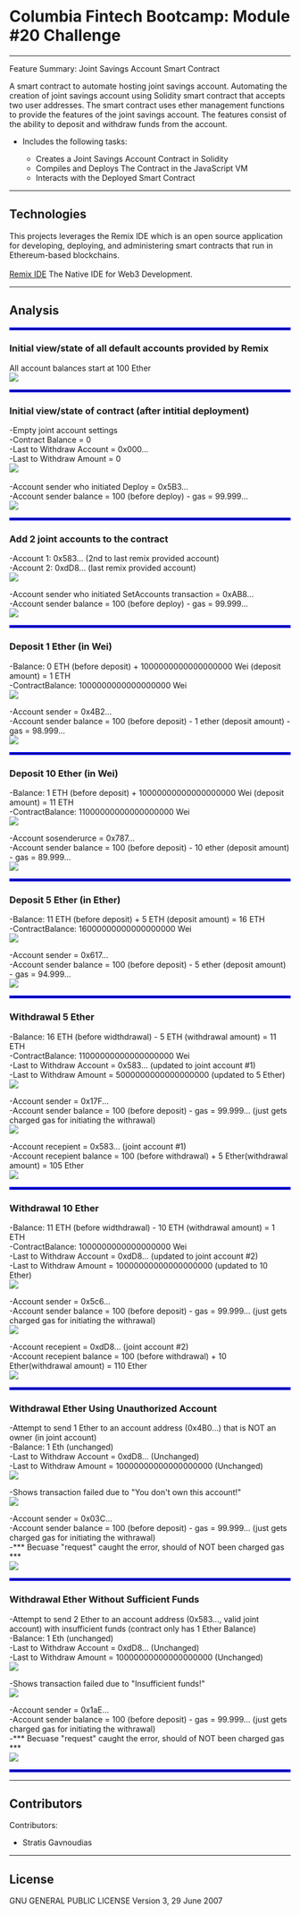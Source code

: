 # Columbia Fintech Bootcamp: Module #20 Challenge

---

Feature Summary: Joint Savings Account Smart Contract

A smart contract to automate hosting joint savings account.  Automating the creation of joint savings account using Solidity smart contract that accepts two user addresses.  The smart contract uses ether management functions to provide the features of the joint savings account. The features consist of the ability to deposit and withdraw funds from the account.

- Includes the following tasks:

    - Creates a Joint Savings Account Contract in Solidity
    - Compiles and Deploys The Contract in the JavaScript VM
    - Interacts with the Deployed Smart Contract

---

## Technologies

This projects leverages the Remix IDE which is an open source application for developing, deploying, and administering smart contracts that run in Ethereum-based blockchains. 
</br></br>
[Remix IDE](https://remix.ethereum.org/) The Native IDE for Web3 Development.


---
## Analysis

<hr style="border:2px solid blue">

### Initial view/state of all default accounts provided by Remix
All account balances start at 100 Ether<br/>
![](Execution_Results/Init_Account_State.JPG)<br/>

<hr style="border:2px solid blue">

### Initial view/state of contract (after intitial deployment)
-Empty joint account settings<br/>
-Contract Balance = 0<br/>
-Last to Withdraw Account = 0x000...<br/>
-Last to Withdraw Amount = 0<br/>
![](Execution_Results/Deploy_Contract_State.JPG)<br/>
<br/>
-Account sender who initiated Deploy = 0x5B3...<br/>
-Account sender balance = 100 (before deploy) - gas = 99.999...<br/>
![](Execution_Results/Deploy_Account_State.JPG)<br/>

<hr style="border:2px solid blue">

### Add 2 joint accounts to the contract
-Account 1: 0x583... (2nd to last remix provided account)<br/>
-Account 2: 0xdD8... (last remix provided account)<br/>
![](Execution_Results/SetupJointAccount_Contract_State.JPG)<br/>

-Account sender who initiated SetAccounts transaction = 0xAB8...<br/>
-Account sender balance = 100 (before deploy) - gas = 99.999...<br/>
![](Execution_Results/SetupJointAccount_Account_State.JPG)<br/>

<hr style="border:2px solid blue">

### Deposit 1 Ether (in Wei)
-Balance: 0 ETH (before deposit) + 1000000000000000000 Wei (deposit amount) = 1 ETH<br/>
-ContractBalance: 1000000000000000000 Wei<br/>
![](Execution_Results/Depost_1_1Ether_Contract_State.JPG)<br/>

-Account sender = 0x4B2...<br/>
-Account sender balance = 100 (before deposit) - 1 ether (deposit amount) - gas = 98.999...<br/>
![](Execution_Results/Depost_1_1Ether_Account_State.JPG)<br/>

<hr style="border:2px solid blue">

### Deposit 10 Ether (in Wei)
-Balance: 1 ETH (before deposit) + 10000000000000000000 Wei (deposit amount) = 11 ETH<br/>
-ContractBalance: 11000000000000000000 Wei<br/>
![](Execution_Results/Depost_2_10Ether_Contract_State.JPG)<br/>

-Account sosenderurce = 0x787...<br/>
-Account sender balance = 100 (before deposit) - 10 ether (deposit amount) - gas = 89.999...<br/>
![](Execution_Results/Depost_2_10Ether_Account_State.JPG)<br/>

<hr style="border:2px solid blue">

### Deposit 5 Ether (in Ether)
-Balance: 11 ETH (before deposit) + 5 ETH (deposit amount) = 16 ETH<br/>
-ContractBalance: 16000000000000000000 Wei<br/>
![](Execution_Results/Depost_3_5Ether_Contract_State.JPG)<br/>

-Account sender = 0x617...<br/>
-Account sender balance = 100 (before deposit) - 5 ether (deposit amount) - gas = 94.999...<br/>
![](Execution_Results/Depost_3_5Ether_Account_State.JPG)<br/>

<hr style="border:2px solid blue">

### Withdrawal 5 Ether
-Balance: 16 ETH (before widthdrawal) - 5 ETH (withdrawal amount) = 11 ETH<br/>
-ContractBalance: 11000000000000000000 Wei<br/>
-Last to Withdraw Account = 0x583... (updated to joint account #1)<br/>
-Last to Withdraw Amount = 5000000000000000000 (updated to 5 Ether)<br/>
![](Execution_Results/Withdrawal_1_5Ether_Contract_State.JPG)<br/>
                                           
-Account sender = 0x17F...<br/>
-Account sender balance = 100 (before deposit) - gas = 99.999... (just gets charged gas for initiating the withrawal)<br/>
![](Execution_Results/Withdrawal_1_5Ether_Account_Sender_State.JPG)<br/>

-Account recepient = 0x583... (joint account #1)<br/>
-Account recepient balance = 100 (before withdrawal) + 5 Ether(withdrawal amount) = 105 Ether<br/>
![](Execution_Results/Withdrawal_1_5Ether_Account_Recepient_State.JPG)<br/>

<hr style="border:2px solid blue">

### Withdrawal 10 Ether
-Balance: 11 ETH (before widthdrawal) - 10 ETH (withdrawal amount) = 1 ETH<br/>
-ContractBalance: 1000000000000000000 Wei<br/>
-Last to Withdraw Account = 0xdD8... (updated to joint account #2)<br/>
-Last to Withdraw Amount = 10000000000000000000 (updated to 10 Ether)<br/>
![](Execution_Results/Withdrawal_2_10Ether_Contract_State.JPG)<br/>
                                           
-Account sender = 0x5c6...<br/>
-Account sender balance = 100 (before deposit) - gas = 99.999... (just gets charged gas for initiating the withrawal)<br/>
![](Execution_Results/Withdrawal_2_10Ether_Account_Sender_State.JPG)<br/>

-Account recepient = 0xdD8... (joint account #2)<br/>
-Account recepient balance = 100 (before withdrawal) + 10 Ether(withdrawal amount) = 110 Ether<br/>
![](Execution_Results/Withdrawal_2_10Ether_Account_Recepient_State.JPG)<br/>

<hr style="border:2px solid blue">

### Withdrawal Ether Using Unauthorized Account
-Attempt to send 1 Ether to an account address (0x4B0...) that is NOT an owner (in joint account)<br/>
-Balance: 1 Eth (unchanged)<br/>
-Last to Withdraw Account = 0xdD8... (Unchanged)<br/>
-Last to Withdraw Amount = 10000000000000000000 (Unchanged)<br/>
![](Execution_Results/Withdrawal_3_1Ether_BadAccount_Contract_State.JPG)<br/>

-Shows transaction failed due to "You don't own this account!"<br/>
![](Execution_Results/Withdrawal_3_1Ether_BadAccount_Transact_Log_State.JPG)<br/>

-Account sender = 0x03C...<br/>
-Account sender balance = 100 (before deposit) - gas = 99.999... (just gets charged gas for initiating the withrawal)<br/>
-*** Becuase "request" caught the error, should of NOT been charged gas ***<br/>
![](Execution_Results/Withdrawal_3_1Ether_BadAccount_Account_Sender_State.JPG)<br/>

<hr style="border:2px solid blue">

### Withdrawal Ether Without Sufficient Funds
-Attempt to send 2 Ether to an account address (0x583..., valid joint account) with insufficient funds (contract only has 1 Ether Balance)<br/>
-Balance: 1 Eth (unchanged)<br/>
-Last to Withdraw Account = 0xdD8... (Unchanged)<br/>
-Last to Withdraw Amount = 10000000000000000000 (Unchanged)<br/>
![](Execution_Results/Withdrawal_4_2Ether_InsufficientFunds_Contract_State.JPG)<br/>

-Shows transaction failed due to "Insufficient funds!"<br/>
![](Execution_Results/Withdrawal_4_2Ether_InsufficientFunds_Transact_Log_State.JPG)<br/>

-Account sender = 0x1aE...<br/>
-Account sender balance = 100 (before deposit) - gas = 99.999... (just gets charged gas for initiating the withrawal)<br/>
-*** Becuase "request" caught the error, should of NOT been charged gas ***<br/>
![](Execution_Results/Withdrawal_4_2Ether_InsufficientFunds_Account_Sender_State.JPG)<br/>

<hr style="border:2px solid blue">

---

## Contributors

Contributors:
- Stratis Gavnoudias
---

## License

GNU GENERAL PUBLIC LICENSE Version 3, 29 June 2007
